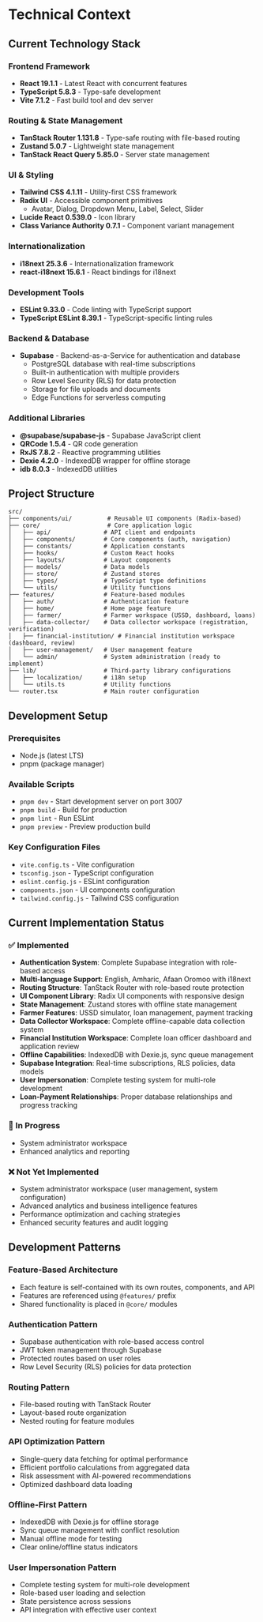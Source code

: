 # Technical Context

## Current Technology Stack

### Frontend Framework
- **React 19.1.1** - Latest React with concurrent features
- **TypeScript 5.8.3** - Type-safe development
- **Vite 7.1.2** - Fast build tool and dev server

### Routing & State Management
- **TanStack Router 1.131.8** - Type-safe routing with file-based routing
- **Zustand 5.0.7** - Lightweight state management
- **TanStack React Query 5.85.0** - Server state management

### UI & Styling
- **Tailwind CSS 4.1.11** - Utility-first CSS framework
- **Radix UI** - Accessible component primitives
  - Avatar, Dialog, Dropdown Menu, Label, Select, Slider
- **Lucide React 0.539.0** - Icon library
- **Class Variance Authority 0.7.1** - Component variant management

### Internationalization
- **i18next 25.3.6** - Internationalization framework
- **react-i18next 15.6.1** - React bindings for i18next

### Development Tools
- **ESLint 9.33.0** - Code linting with TypeScript support
- **TypeScript ESLint 8.39.1** - TypeScript-specific linting rules

### Backend & Database
- **Supabase** - Backend-as-a-Service for authentication and database
  - PostgreSQL database with real-time subscriptions
  - Built-in authentication with multiple providers
  - Row Level Security (RLS) for data protection
  - Storage for file uploads and documents
  - Edge Functions for serverless computing

### Additional Libraries
- **@supabase/supabase-js** - Supabase JavaScript client
- **QRCode 1.5.4** - QR code generation
- **RxJS 7.8.2** - Reactive programming utilities
- **Dexie 4.2.0** - IndexedDB wrapper for offline storage
- **idb 8.0.3** - IndexedDB utilities

## Project Structure

```
src/
├── components/ui/          # Reusable UI components (Radix-based)
├── core/                   # Core application logic
│   ├── api/               # API client and endpoints
│   ├── components/        # Core components (auth, navigation)
│   ├── constants/         # Application constants
│   ├── hooks/             # Custom React hooks
│   ├── layouts/           # Layout components
│   ├── models/            # Data models
│   ├── store/             # Zustand stores
│   ├── types/             # TypeScript type definitions
│   └── utils/             # Utility functions
├── features/              # Feature-based modules
│   ├── auth/              # Authentication feature
│   ├── home/              # Home page feature
│   ├── farmer/            # Farmer workspace (USSD, dashboard, loans)
│   ├── data-collector/    # Data collector workspace (registration, verification)
│   ├── financial-institution/ # Financial institution workspace (dashboard, review)
│   ├── user-management/   # User management feature
│   └── admin/             # System administration (ready to implement)
├── lib/                   # Third-party library configurations
│   ├── localization/      # i18n setup
│   └── utils.ts           # Utility functions
└── router.tsx             # Main router configuration
```

## Development Setup

### Prerequisites
- Node.js (latest LTS)
- pnpm (package manager)

### Available Scripts
- `pnpm dev` - Start development server on port 3007
- `pnpm build` - Build for production
- `pnpm lint` - Run ESLint
- `pnpm preview` - Preview production build

### Key Configuration Files
- `vite.config.ts` - Vite configuration
- `tsconfig.json` - TypeScript configuration
- `eslint.config.js` - ESLint configuration
- `components.json` - UI components configuration
- `tailwind.config.js` - Tailwind CSS configuration

## Current Implementation Status

### ✅ Implemented
- **Authentication System**: Complete Supabase integration with role-based access
- **Multi-language Support**: English, Amharic, Afaan Oromoo with i18next
- **Routing Structure**: TanStack Router with role-based route protection
- **UI Component Library**: Radix UI components with responsive design
- **State Management**: Zustand stores with offline state management
- **Farmer Features**: USSD simulator, loan management, payment tracking
- **Data Collector Workspace**: Complete offline-capable data collection system
- **Financial Institution Workspace**: Complete loan officer dashboard and application review
- **Offline Capabilities**: IndexedDB with Dexie.js, sync queue management
- **Supabase Integration**: Real-time subscriptions, RLS policies, data models
- **User Impersonation**: Complete testing system for multi-role development
- **Loan-Payment Relationships**: Proper database relationships and progress tracking

### 🚧 In Progress
- System administrator workspace
- Enhanced analytics and reporting

### ❌ Not Yet Implemented
- System administrator workspace (user management, system configuration)
- Advanced analytics and business intelligence features
- Performance optimization and caching strategies
- Enhanced security features and audit logging

## Development Patterns

### Feature-Based Architecture
- Each feature is self-contained with its own routes, components, and API
- Features are referenced using `@features/` prefix
- Shared functionality is placed in `@core/` modules

### Authentication Pattern
- Supabase authentication with role-based access control
- JWT token management through Supabase
- Protected routes based on user roles
- Row Level Security (RLS) policies for data protection

### Routing Pattern
- File-based routing with TanStack Router
- Layout-based route organization
- Nested routing for feature modules

### API Optimization Pattern
- Single-query data fetching for optimal performance
- Efficient portfolio calculations from aggregated data
- Risk assessment with AI-powered recommendations
- Optimized dashboard data loading

### Offline-First Pattern
- IndexedDB with Dexie.js for offline storage
- Sync queue management with conflict resolution
- Manual offline mode for testing
- Clear online/offline status indicators

### User Impersonation Pattern
- Complete testing system for multi-role development
- Role-based user loading and selection
- State persistence across sessions
- API integration with effective user context
